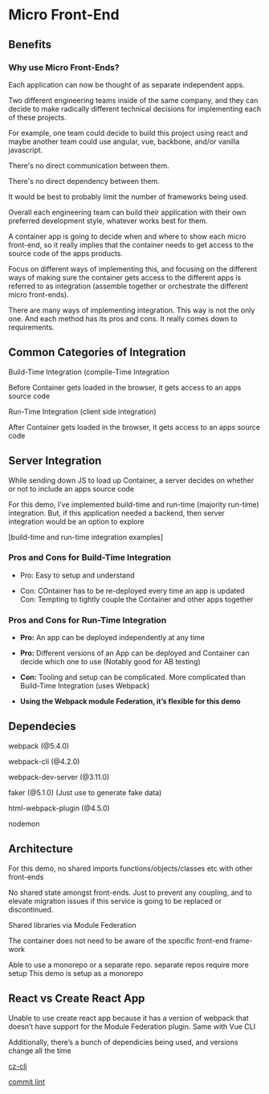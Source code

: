 # Micro Front-End

## Benefits

### Why use Micro Front-Ends?

Each application can now be thought of as separate independent apps.

Two different engineering teams inside of the same company, and they can decide to make radically different technical decisions for implementing each of these projects.

For example, one team could decide to build this project using react and maybe another team could use angular, vue, backbone, and/or vanilla javascript.

There's no direct communication between them.

There's no direct dependency between them.

It would be best to probably limit the number of frameworks being used.

Overall each engineering team can build their application with their own preferred
development style, whatever works best for them.

A container app is going to decide when and where to show each micro front-end, so it really implies that the container needs to get access to the source code of the apps products.

Focus on different ways of implementing this, and focusing on the different ways of making sure the container gets access to the different apps is referred to as integration (assemble
together or orchestrate the different micro front-ends).

There are many ways of implementing integration. This way is not the only one. And each method has its pros and cons. It really comes down to requirements.

## Common Categories of Integration

Build-Time Integration (compile-Time Integration

Before Container gets loaded in the browser, it gets access to an apps source code

Run-Time Integration (client side integration)

After Container gets loaded in the browser, it gets access to an apps source code

## Server Integration

While sending down JS to load up Container, a server decides on whether or not to include an apps source code

For this demo, I’ve implemented build-time and run-time (majority run-time) integration. But, if this application needed a backend, then server integration would be an option to explore

[build-time and run-time integration examples]

### Pros and Cons for Build-Time Integration

- Pro: Easy to setup and understand

- Con: COntainer has to be re-deployed every time an app is updated
  Con: Tempting to tightly couple the Container and other apps together

### Pros and Cons for Run-Time Integration

- **Pro:** An app can be deployed independently at any time

- **Pro:** Different versions of an App can be deployed and Container can decide which one to use (Notably good for AB testing)

- **Con:** Tooling and setup can be complicated. More complicated than Build-Time Integration (uses Webpack)

- **Using the Webpack module Federation, it’s flexible for this demo**

## Dependecies

webpack (@5.4.0)

webpack-cli (@4.2.0)

webpack-dev-server (@3.11.0)

faker (@5.1.0)
(Just use to generate fake data)

html-webpack-plugin (@4.5.0)

nodemon

## Architecture

For this demo, no shared imports functions/objects/classes etc with other front-ends

No shared state amongst front-ends. Just to prevent any coupling, and to elevate migration issues if this service is going to be replaced or discontinued.

Shared libraries via Module Federation

The container does not need to be aware of the specific front-end frame-work

Able to use a monorepo or a separate repo. separate repos require more setup
This demo is setup as a monorepo

## React vs Create React App

Unable to use create react app because it has a version of webpack that doesn’t have support for the Module Federation plugin. Same with Vue CLI

Additionally, there’s a bunch of dependicies being used, and versions change all the time

[cz-cli](https://github.com/commitizen/cz-cli)

[commit lint](https://github.com/conventional-changelog/commitlint)
